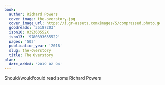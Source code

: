 ```yaml
---
book:
  author: Richard Powers
  cover_image: the-overstory.jpg
  cover_image_url: https://i.gr-assets.com/images/S/compressed.photo.goodreads.com/books/1501866666l/35187203._SX98_.jpg
  goodreads: '35187203'
  isbn10: 039363552X
  isbn13: '9780393635522'
  pages: '502'
  publication_year: '2018'
  slug: the-overstory
  title: The Overstory
plan:
  date_added: '2019-02-04'
---
```


Should/would/could read some Richard Powers
